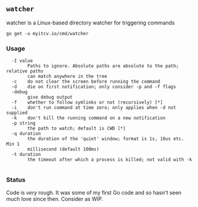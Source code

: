 <!-- __JSON: go list -json .
## `{{ filepathBase .ImportPath}}`

{{.Doc}}

```
go get -u {{.ImportPath}}
```
-->
## `watcher`

watcher is a Linux-based directory watcher for triggering commands

```
go get -u myitcv.io/cmd/watcher
```
<!-- END -->


<!-- __TEMPLATE: sh -c "${DOLLAR}(go list -f '{{.ImportPath}}' | xargs basename) -h"
### Usage

```
{{.}}
```
-->
### Usage

```
  -I value
    	Paths to ignore. Absolute paths are absolute to the path; relative paths
    	can match anywhere in the tree
  -c	do not clear the screen before running the command
  -d	die on first notification; only consider -p and -f flags
  -debug
    	give debug output
  -f	whether to follow symlinks or not (recursively) [*]
  -i	don't run command at time zero; only applies when -d not supplied
  -k	don't kill the running command on a new notification
  -p string
    	the path to watch; default is CWD [*]
  -q duration
    	the duration of the 'quiet' window; format is 1s, 10us etc. Min 1
    	millisecond (default 100ms)
  -t duration
    	the timeout after which a process is killed; not valid with -k


```
<!-- END -->

### Status

Code is _very_ rough. It was some of my first Go code and so hasn't seen much love since then. Consider as WIP.

